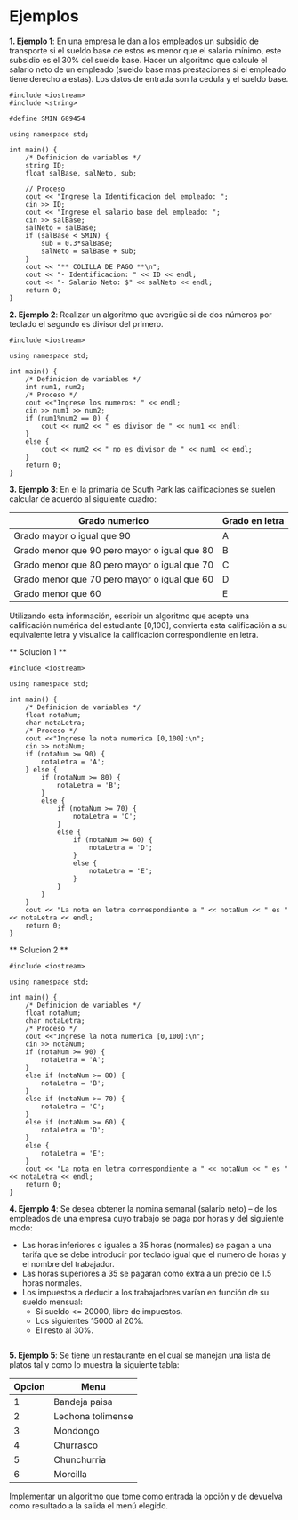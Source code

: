 # Ejemplos
**1. Ejemplo 1**: 
En una empresa le dan a los empleados un subsidio de transporte si el sueldo base de estos es menor que el salario mínimo, este subsidio es el 30% del sueldo base. Hacer un algoritmo que calcule el salario neto de un empleado (sueldo base mas prestaciones si el empleado tiene derecho a estas). Los datos de entrada son la cedula y el sueldo base.

```
#include <iostream>
#include <string>

#define SMIN 689454

using namespace std;

int main() {
    /* Definicion de variables */
    string ID;
    float salBase, salNeto, sub;

    // Proceso
    cout << "Ingrese la Identificacion del empleado: ";
    cin >> ID;
    cout << "Ingrese el salario base del empleado: ";
    cin >> salBase;
    salNeto = salBase;
    if (salBase < SMIN) {
        sub = 0.3*salBase;
        salNeto = salBase + sub;
    }
    cout << "** COLILLA DE PAGO **\n";
    cout << "- Identificacion: " << ID << endl;
    cout << "- Salario Neto: $" << salNeto << endl;
    return 0;
}
```

**2. Ejemplo 2**: 
Realizar un algoritmo que averigüe si de dos números por teclado el segundo es divisor del primero.

```
#include <iostream>

using namespace std;

int main() {
    /* Definicion de variables */
    int num1, num2;
    /* Proceso */
    cout <<"Ingrese los numeros: " << endl;
    cin >> num1 >> num2;
    if (num1%num2 == 0) {
        cout << num2 << " es divisor de " << num1 << endl;
    }
    else {
        cout << num2 << " no es divisor de " << num1 << endl;
    }
    return 0;
}
```

**3. Ejemplo 3**: 
En el la primaria de South Park las calificaciones se suelen calcular de acuerdo al siguiente cuadro:

| Grado numerico  | Grado en letra |
| ------------- | ------------- |
| Grado mayor o igual que 90  | A  |
| Grado menor que 90 pero mayor o igual que 80  | B  |
| Grado menor que 80 pero mayor o igual que 70  | C  |
| Grado menor que 70 pero mayor o igual que 60  | D  |
| Grado menor que 60   | E  |

Utilizando esta información, escribir un algoritmo que acepte una calificación numérica del estudiante [0,100], convierta esta calificación a su equivalente letra y visualice la calificación correspondiente en letra. 

** Solucion 1 **

```
#include <iostream>

using namespace std;

int main() {
    /* Definicion de variables */
    float notaNum;
    char notaLetra;
    /* Proceso */
    cout <<"Ingrese la nota numerica [0,100]:\n";
    cin >> notaNum;
    if (notaNum >= 90) {
        notaLetra = 'A';
    } else {
        if (notaNum >= 80) {
            notaLetra = 'B';
        }
        else {
            if (notaNum >= 70) {
                notaLetra = 'C';
            }
            else {
                if (notaNum >= 60) {
                    notaLetra = 'D';
                }
                else {
                    notaLetra = 'E';
                }
            }
        }
    }
    cout << "La nota en letra correspondiente a " << notaNum << " es " << notaLetra << endl;
    return 0;
}
```

** Solucion 2 **

```
#include <iostream>

using namespace std;

int main() {
    /* Definicion de variables */
    float notaNum;
    char notaLetra;
    /* Proceso */
    cout <<"Ingrese la nota numerica [0,100]:\n";
    cin >> notaNum;
    if (notaNum >= 90) {
        notaLetra = 'A';
    }
    else if (notaNum >= 80) {
        notaLetra = 'B';
    }
    else if (notaNum >= 70) {
        notaLetra = 'C';
    }
    else if (notaNum >= 60) {
        notaLetra = 'D';
    }
    else {
        notaLetra = 'E';
    }
    cout << "La nota en letra correspondiente a " << notaNum << " es " << notaLetra << endl;
    return 0;
}
```

**4. Ejemplo 4**: 
Se desea obtener la nomina semanal (salario neto) – de los empleados de una empresa cuyo trabajo se paga por horas y del siguiente modo:
* Las horas inferiores o iguales a 35 horas (normales) se pagan a una tarifa que se debe introducir por teclado igual que el numero de horas y el nombre del trabajador.
* Las horas superiores a 35 se pagaran como extra a un precio de 1.5 horas normales. 
* Los impuestos a deducir a los trabajadores varían en función de su sueldo mensual:
  * Si sueldo <= 20000, libre de impuestos.
  * Los siguientes 15000 al 20%.
  * El resto al 30%.

```

```
**5. Ejemplo 5**:
Se tiene un restaurante en el cual se manejan una lista de platos tal y como lo muestra la siguiente tabla:

| Opcion  | Menu |
| ------------- | ------------- |
| 1  | Bandeja paisa  |
| 2  | Lechona tolimense  |
| 3  | Mondongo  |
| 4  | Churrasco  |
| 5  | Chunchurria  |
| 6  | Morcilla  |

Implementar un algoritmo que tome como entrada la opción y de devuelva como resultado a la salida el menú elegido.

```

```
